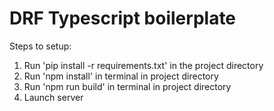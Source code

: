 # DRF Typescript boilerplate
Steps to setup:
  1. Run 'pip install -r requirements.txt' in the project directory
  2. Run 'npm install' in terminal in project directory
  3. Run 'npm run build' in terminal in project directory
  4. Launch server
